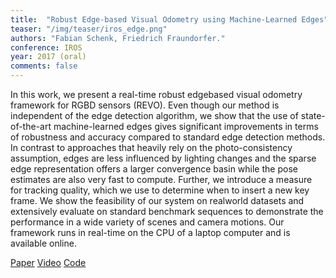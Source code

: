 ```yaml
---
title:  "Robust Edge-based Visual Odometry using Machine-Learned Edges"
teaser: "/img/teaser/iros_edge.png"
authors: "Fabian Schenk, Friedrich Fraundorfer."
conference: IROS
year: 2017 (oral)
comments: false
---
```


In this work, we present a real-time robust edgebased visual odometry framework for RGBD sensors (REVO). 
Even though our method is independent of the edge detection algorithm, we show that the use of state-of-the-art machine-learned edges gives significant improvements in terms of robustness
and accuracy compared to standard edge detection methods. 
In contrast to approaches that heavily rely on the photo-consistency assumption, edges are less influenced by lighting changes and the sparse edge representation offers a
larger convergence basin while the pose estimates are also very fast to compute. Further, we introduce a measure for tracking quality, which we use to determine when to insert a
new key frame. We show the feasibility of our system on realworld datasets and extensively evaluate on standard benchmark sequences to demonstrate the performance in a wide variety of
scenes and camera motions. Our framework runs in real-time on the CPU of a laptop computer and is available online.

[Paper](/files/schenk_iros_2017.pdf)
[Video](https://youtu.be/PUTV9vsdpbA)
[Code](https://github.com/fabianschenk/REVO)
